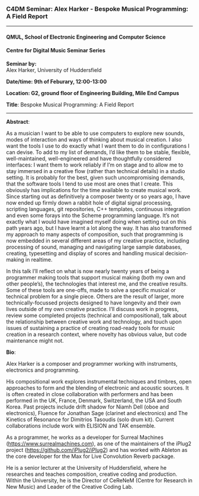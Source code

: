 ### C4DM Seminar: Alex Harker - Bespoke Musical Programming: A Field Report
-----------------

#### QMUL, School of Electronic Engineering and Computer Science

#### Centre for Digital Music Seminar Series

**Seminar by:**   
    Alex Harker, University of Huddersfield

**Date/time:  9th of Feburary, 12:00-13:00**

**Location: G2, ground floor of Engineering Building, Mile End Campus**


<b>Title</b>: Bespoke Musical Programming: A Field Report

-----------------

<b>Abstract</b>:

As a musician I want to be able to use computers to explore new sounds, modes of interaction and ways of thinking about musical creation. I also want the tools I use to do exactly what I want them to do in configurations I can devise. To add to my list of demands, I’d like them to be stable, flexible, well-maintained, well-engineered and have thoughtfully considered interfaces: I want them to work reliably if I’m on stage and to allow me to stay immersed in a creative flow (rather than technical details) in a studio setting. It is probably for the best, given such uncompromising demands, that the software tools I tend to use most are ones that I create. This obviously has implications for the time available to create musical work. Since starting out as definitively a composer twenty or so years ago, I have now ended up firmly down a rabbit hole of digital signal processing, scripting languages, git repositories, C++ templates, continuous integration and even some forays into the Scheme programming language. It’s not exactly what I would have imagined myself doing when setting out on this path years ago, but I have learnt a lot along the way. It has also transformed my approach to many aspects of composition, such that programming is now embedded in several different areas of my creative practice, including processing of sound, managing and navigating large sample databases, creating, typesetting and display of scores and handling musical decision-making in realtime.

In this talk I’ll reflect on what is now nearly twenty years of being a programmer making tools that support musical making (both my own and other people’s), the technologies that interest me, and the creative results. Some of these tools are one-offs, made to solve a specific musical or technical problem for a single piece. Others are the result of larger, more technically-focussed projects designed to have longevity and their own lives outside of my own creative practice. I’ll discuss work in progress, review some completed projects (technical and compositional), talk about the relationship between creative work and technology, and touch upon issues of sustaining a practice of creating road-ready tools for music creation in a research context, where novelty has obvious value, but code maintenance might not.


<b>Bio</b>: 

Alex Harker is a composer and programmer working with instruments, electronics and programming.

His compositional work explores instrumental techniques and timbres, open approaches to form and the blending of electronic and acoustic sources. It is often created in close collaboration with performers and has been performed in the UK, France, Denmark, Switzerland, the USA and South Korea. Past projects include drift shadow for Niamh Dell (oboe and electronics), Fluence for Jonathan Sage (clarinet and electronics) and The Kinetics of Resonance for Dimitrios Tasoudis (solo drum kit). Current collaborations include work with ELISION and TAK ensemble.

As a programmer, he works as a developer for Surreal Machines (https://www.surrealmachines.com), as one of the maintainers of the iPlug2 project (https://github.com/iPlug2/iPlug2) and has worked with Ableton as the core developer for the Max for Live Convolution Reverb package.

He is a senior lecturer at the University of Huddersfield, where he researches and teaches composition, creative coding and production. Within the University, he is the Director of CeReNeM (Centre for Research in New Music) and Leader of the Creative Coding Lab.

